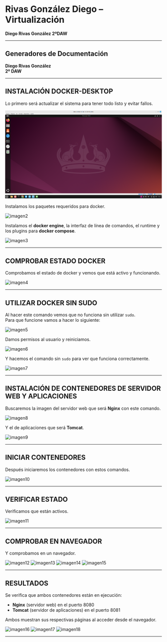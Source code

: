 # Rivas González Diego – Virtualización  
**Diego Rivas González 2ºDAW**

---

## Generadores de Documentación  
**Diego Rivas González**  
**2º DAW**

---

## INSTALACIÓN DOCKER-DESKTOP  

Lo primero será actualizar el sistema para tener todo listo y evitar fallos.

![imagen1](imagenes2/Imagen1.png)

Instalamos los paquetes requeridos para docker.

![imagen2](imagen2.png)

Instalamos el **docker engine**, la interfaz de línea de comandos, el runtime y los plugins para **docker compose**.

![imagen3](imagen3.png)

---

## COMPROBAR ESTADO DOCKER  

Comprobamos el estado de docker y vemos que está activo y funcionando.

![imagen4](imagen4.png)

---

## UTILIZAR DOCKER SIN SUDO  

Al hacer este comando vemos que no funciona sin utilizar `sudo`.  
Para que funcione vamos a hacer lo siguiente:

![imagen5](imagen5.png)

Damos permisos al usuario y reiniciamos.

![imagen6](imagen6.png)

Y hacemos el comando sin `sudo` para ver que funciona correctamente.

![imagen7](imagen7.png)

---

## INSTALACIÓN DE CONTENEDORES DE SERVIDOR WEB Y APLICACIONES  

Buscaremos la imagen del servidor web que será **Nginx** con este comando.

![imagen8](imagen8.png)

Y el de aplicaciones que será **Tomcat**.

![imagen9](imagen9.png)

---

## INICIAR CONTENEDORES  

Después iniciaremos los contenedores con estos comandos.

![imagen10](imagen10.png)

---

## VERIFICAR ESTADO  

Verificamos que están activos.

![imagen11](imagen11.png)

---

## COMPROBAR EN NAVEGADOR  

Y comprobamos en un navegador.

![imagen12](imagen12.png)
![imagen13](imagen13.png)
![imagen14](imagen14.png)
![imagen15](imagen15.png)

---

## RESULTADOS  

Se verifica que ambos contenedores están en ejecución:  
- **Nginx** (servidor web) en el puerto 8080  
- **Tomcat** (servidor de aplicaciones) en el puerto 8081  

Ambos muestran sus respectivas páginas al acceder desde el navegador.

![imagen16](imagen16.png)
![imagen17](imagen17.png)
![imagen18](imagen18.png)

---
